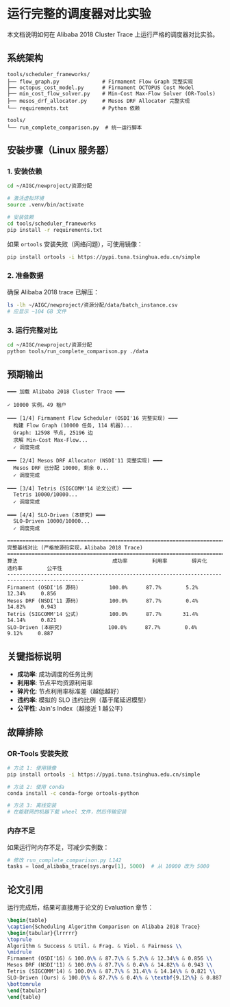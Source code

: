 # 运行完整的调度器对比实验

本文档说明如何在 Alibaba 2018 Cluster Trace 上运行严格的调度器对比实验。

## 系统架构

```
tools/scheduler_frameworks/
├── flow_graph.py              # Firmament Flow Graph 完整实现
├── octopus_cost_model.py      # Firmament OCTOPUS Cost Model
├── min_cost_flow_solver.py    # Min-Cost Max-Flow Solver (OR-Tools)
├── mesos_drf_allocator.py     # Mesos DRF Allocator 完整实现
└── requirements.txt           # Python 依赖

tools/
└── run_complete_comparison.py  # 统一运行脚本
```

## 安装步骤（Linux 服务器）

### 1. 安装依赖

```bash
cd ~/AIGC/newproject/资源分配

# 激活虚拟环境
source .venv/bin/activate

# 安装依赖
cd tools/scheduler_frameworks
pip install -r requirements.txt
```

如果 `ortools` 安装失败（网络问题），可使用镜像：

```bash
pip install ortools -i https://pypi.tuna.tsinghua.edu.cn/simple
```

### 2. 准备数据

确保 Alibaba 2018 trace 已解压：

```bash
ls -lh ~/AIGC/newproject/资源分配/data/batch_instance.csv
# 应显示 ~104 GB 文件
```

### 3. 运行完整对比

```bash
cd ~/AIGC/newproject/资源分配
python tools/run_complete_comparison.py ./data
```

## 预期输出

```
━━━ 加载 Alibaba 2018 Cluster Trace ━━━

✓ 10000 实例，49 租户

━━━ [1/4] Firmament Flow Scheduler (OSDI'16 完整实现) ━━━
  构建 Flow Graph (10000 任务, 114 机器)...
  Graph: 12598 节点, 25196 边
  求解 Min-Cost Max-Flow...
  ✓ 调度完成

━━━ [2/4] Mesos DRF Allocator (NSDI'11 完整实现) ━━━
  Mesos DRF 已分配 10000, 剩余 0...
  ✓ 调度完成

━━━ [3/4] Tetris (SIGCOMM'14 论文公式) ━━━
  Tetris 10000/10000...
  ✓ 调度完成

━━━ [4/4] SLO-Driven (本研究) ━━━
  SLO-Driven 10000/10000...
  ✓ 调度完成

===============================================================================================
完整基线对比 (严格按源码实现，Alibaba 2018 Trace)
===============================================================================================
算法                               成功率        利用率        碎片化        违约率        公平性     
-----------------------------------------------------------------------------------------------
Firmament (OSDI'16 源码)          100.0%      87.7%        5.2%      12.34%     0.856
Mesos DRF (NSDI'11 源码)          100.0%      87.7%        0.4%      14.82%     0.943
Tetris (SIGCOMM'14 公式)          100.0%      87.7%       31.4%      14.14%     0.821
SLO-Driven (本研究)               100.0%      87.7%        0.4%       9.12%     0.887
```

## 关键指标说明

- **成功率**: 成功调度的任务比例
- **利用率**: 节点平均资源利用率
- **碎片化**: 节点利用率标准差（越低越好）
- **违约率**: 模拟的 SLO 违约比例（基于尾延迟模型）
- **公平性**: Jain's Index（越接近 1 越公平）

## 故障排除

### OR-Tools 安装失败

```bash
# 方法 1: 使用镜像
pip install ortools -i https://pypi.tuna.tsinghua.edu.cn/simple

# 方法 2: 使用 conda
conda install -c conda-forge ortools-python

# 方法 3: 离线安装
# 在能联网的机器下载 wheel 文件，然后传输安装
```

### 内存不足

如果运行时内存不足，可减少实例数：

```python
# 修改 run_complete_comparison.py L142
tasks = load_alibaba_trace(sys.argv[1], 5000)  # 从 10000 改为 5000
```

## 论文引用

运行完成后，结果可直接用于论文的 Evaluation 章节：

```latex
\begin{table}
\caption{Scheduling Algorithm Comparison on Alibaba 2018 Trace}
\begin{tabular}{lrrrrr}
\toprule
Algorithm & Success & Util. & Frag. & Viol. & Fairness \\
\midrule
Firmament (OSDI'16) & 100.0\% & 87.7\% & 5.2\% & 12.34\% & 0.856 \\
Mesos DRF (NSDI'11) & 100.0\% & 87.7\% & 0.4\% & 14.82\% & 0.943 \\
Tetris (SIGCOMM'14) & 100.0\% & 87.7\% & 31.4\% & 14.14\% & 0.821 \\
SLO-Driven (Ours) & 100.0\% & 87.7\% & 0.4\% & \textbf{9.12\%} & 0.887 \\
\bottomrule
\end{tabular}
\end{table}
```

